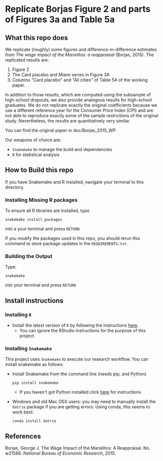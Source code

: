 # Replicate Borjas Figure 2 and parts of Figures 3a and Table 5a

## What this repo does

We replicate (roughly) some figures and difference-in-difference estimates from _The wage impact of the Marielitos: a reappraisal_ (Borjas, 2015). The replicated results are:
 1. Figure 2
 2. The Card placebo and Miami series in Figure 3A
 3. Columns "Card placebo" and "All cities" of Table 5A of the working paper.

In addition to those results, which are computed using the subsample of high-school dropouts, we also provide analogous results for high-school graduates. We do not replicate exactly the original coefficients because we use a different reference year for the Consumer Price Index (CPI) and are not able to reproduce exactly some of the sample restrictions of the original study. Nevertheless, the results are quantitatively very similar.

You can find the original paper in doc/Borjas_2015_WP.

Our weapons of choice are:

* `Snakemake` to manage the build and dependencies
* `R` for statistical analysis

## How to Build this repo

If you have Snakemake and R installed, navigate your terminal to this directory.

### Installing Missing R packages

To ensure all R libraries are installed, type

```
snakemake install_packages
```
into a your terminal and press `RETURN`.

If you modify the packages used in this repo, you should rerun this command to store package updates in the `REQUIREMENTS.txt`.

### Building the Output
Type:

```
snakemake
```

into your terminal and press `RETURN`

## Install instructions

### Installing `R`

* Install the latest version of `R` by following the instructions
  [here](https://pp4rs.github.io/installation-guide/r/).
    * You can ignore the RStudio instructions for the purpose of this project.

### Installing `Snakemake`

This project uses `Snakemake` to execute our research workflow.
You can install snakemake as follows:
* Install Snakemake from the command line (needs pip, and Python)
    ```
    pip install snakemake
    ```
    * If you haven't got Python installed click [here](https://pp4rs.github.io/installation-guide/python/) for instructions

* Windows and old Mac OSX users: you may need to manually install the `datrie` package if you are getting errors. Using conda, this seems to work best:

    ```
    conda install datrie
    ```

## References
Borjas, George J. The Wage Impact of the Marielitos: A Reappraisal. No. w21588. _National Bureau of Economic Research_, 2015.
